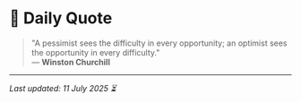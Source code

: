 # 📜 Daily Quote

> "A pessimist sees the difficulty in every opportunity; an optimist sees the opportunity in every difficulty."  
> — **Winston Churchill**

---

_Last updated: 11 July 2025 ⏳_
